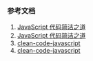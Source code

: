 ### 参考文档
1. [JavaScript 代码简洁之道](https://juejin.im/post/5c24b7a851882509a76875e8#back-to-top)
2. [JavaScript 代码简洁之道](https://www.zcfy.cc/article/clean-code-javascript-readme-md-at-master-ryanmcdermott-clean-code-javascript-github-2273.html)
3. [clean-code-javascript](https://github.com/ryanmcdermott/clean-code-javascript/blob/master/README.md)
4. [clean-code-javascript](https://github.com/beginor/clean-code-javascript/blob/master/README.md#%E6%B3%A8%E9%87%8A)